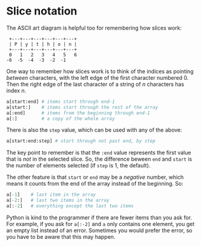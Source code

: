 # Slice notation

The ASCII art diagram is helpful too for remembering how slices work:

     +---+---+---+---+---+---+
     | P | y | t | h | o | n |
     +---+---+---+---+---+---+
     0   1   2   3   4   5   6
    -6  -5  -4  -3  -2  -1
    
One way to remember how slices work is to think of the indices as pointing *between* characters, with the left edge of the first character numbered 0. Then the right edge of the last character of a string of *n* characters has index *n*.


```python
a[start:end] # items start through end-1
a[start:]    # items start through the rest of the array
a[:end]      # items from the beginning through end-1
a[:]         # a copy of the whole array
```

There is also the `step` value, which can be used with any of the above:

```python
a[start:end:step] # start through not past end, by step
```

The key point to remember is that the `:end` value represents the first value that is *not* in the selected slice. So, the difference beween `end` and `start` is the number of elements selected (if `step` is 1, the default).

The other feature is that `start` or `end` may be a *negative* number, which means it counts from the end of the array instead of the beginning. So:

```python
a[-1]    # last item in the array
a[-2:]   # last two items in the array
a[:-2]   # everything except the last two items
```

Python is kind to the programmer if there are fewer items than you ask for. For example, if you ask for `a[:-2]` and `a` only contains one element, you get an empty list instead of an error. Sometimes you would prefer the error, so you have to be aware that this may happen.
